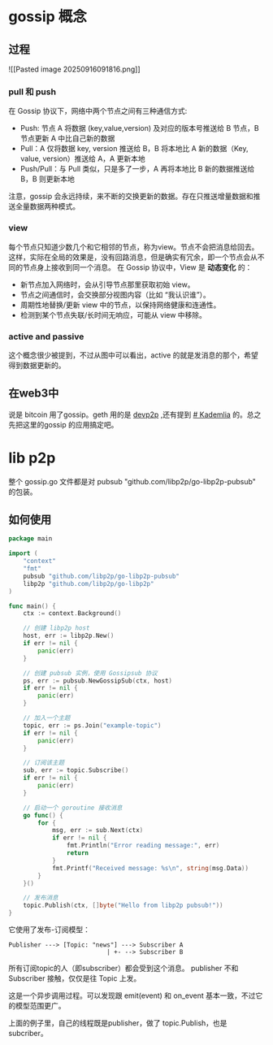 
# gossip 概念

## 过程

![[Pasted image 20250916091816.png]]

### pull 和 push
在 Gossip 协议下，网络中两个节点之间有三种通信方式:

- Push: 节点 A 将数据 (key,value,version) 及对应的版本号推送给 B 节点，B 节点更新 A 中比自己新的数据
- Pull：A 仅将数据 key, version 推送给 B，B 将本地比 A 新的数据（Key, value, version）推送给 A，A 更新本地
- Push/Pull：与 Pull 类似，只是多了一步，A 再将本地比 B 新的数据推送给 B，B 则更新本地

注意，gossip 会永远持续，来不断的交换更新的数据。存在只推送增量数据和推送全量数据两种模式。

### view
每个节点只知道少数几个和它相邻的节点，称为view。节点不会把消息给回去。这样，实际在全局的效果是，没有回路消息，但是确实有冗余，即一个节点会从不同的节点身上接收到同一个消息。
在 Gossip 协议中，View 是 **动态变化** 的：

- 新节点加入网络时，会从引导节点那里获取初始 view。
- 节点之间通信时，会交换部分视图内容（比如 “我认识谁”）。
- 周期性地替换/更新 view 中的节点，以保持网络健康和连通性。
- 检测到某个节点失联/长时间无响应，可能从 view 中移除。

### active and passive
这个概念很少被提到，不过从图中可以看出，active 的就是发消息的那个，希望得到数据更新的。

## 在web3中

说是 bitcoin 用了gossip。geth 用的是 [devp2p](https://github.com/ethereum/devp2p) ,还有提到 [# Kademlia](https://blog.csdn.net/han0373/article/details/80494437) 的。总之先把这里的gossip 的应用搞定吧。

# lib p2p

整个 gossip.go 文件都是对 pubsub "github.com/libp2p/go-libp2p-pubsub" 的包装。

## 如何使用
```go
package main

import (
    "context"
    "fmt"
    pubsub "github.com/libp2p/go-libp2p-pubsub"
    libp2p "github.com/libp2p/go-libp2p"
)

func main() {
    ctx := context.Background()

    // 创建 libp2p host
    host, err := libp2p.New()
    if err != nil {
        panic(err)
    }

    // 创建 pubsub 实例，使用 Gossipsub 协议
    ps, err := pubsub.NewGossipSub(ctx, host)
    if err != nil {
        panic(err)
    }

    // 加入一个主题
    topic, err := ps.Join("example-topic")
    if err != nil {
        panic(err)
    }

    // 订阅该主题
    sub, err := topic.Subscribe()
    if err != nil {
        panic(err)
    }

    // 启动一个 goroutine 接收消息
    go func() {
        for {
            msg, err := sub.Next(ctx)
            if err != nil {
                fmt.Println("Error reading message:", err)
                return
            }
            fmt.Printf("Received message: %s\n", string(msg.Data))
        }
    }()

    // 发布消息
    topic.Publish(ctx, []byte("Hello from libp2p pubsub!"))
}
```

它使用了发布-订阅模型：
```
Publisher ---> [Topic: "news"] ---> Subscriber A 
                           | +- --> Subscriber B
```
所有订阅topic的人（即subscriber）都会受到这个消息。
publisher 不和 Subscriber 接触，仅仅是往 Topic 上发。

这是一个异步调用过程。可以发现跟 emit(event) 和 on_event 基本一致，不过它的模型范围更广。

上面的例子里，自己的线程既是publisher，做了 topic.Publish，也是subcriber。



